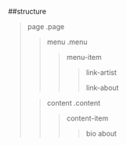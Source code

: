 ##structure

>page .page
>>menu .menu
>>>menu-item
>>>>link-artist
>>>>
>>>>link-about
>
>>content .content
>>>content-item
>>>>bio
>>>>about

